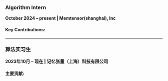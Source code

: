 ### **Algorithm Intern**  
**October 2024 – present | Memtensor(shanghai), Inc**  
#### Key Contributions:  
---

### **算法实习生**  
**2023年10月 – 现在 | 记忆张量（上海）科技有限公司**  
#### 主要贡献:  

